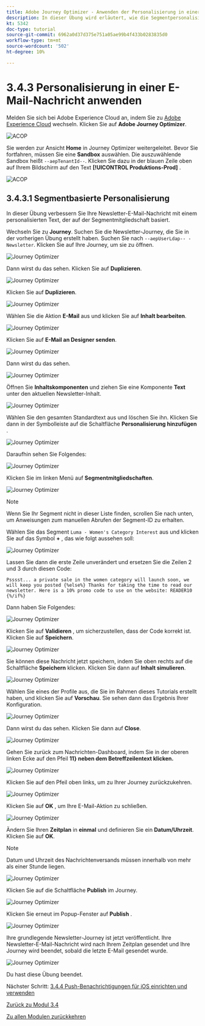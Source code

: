 ```yaml
---
title: Adobe Journey Optimizer - Anwenden der Personalisierung in einer E-Mail-Nachricht
description: In dieser Übung wird erläutert, wie die Segmentpersonalisierung in einem E-Mail-Inhalt verwendet wird
kt: 5342
doc-type: tutorial
source-git-commit: 6962a0d37d375e751a05ae99b4f433b0283835d0
workflow-type: tm+mt
source-wordcount: '502'
ht-degree: 10%

---
```


# 3.4.3 Personalisierung in einer E-Mail-Nachricht anwenden

Melden Sie sich bei Adobe Experience Cloud an, indem Sie zu [Adobe Experience Cloud](https://experience.adobe.com) wechseln. Klicken Sie auf **Adobe Journey Optimizer**.

![ACOP](./../../../modules/ajo-b2c/module3.2/images/acophome.png)

Sie werden zur Ansicht **Home** in Journey Optimizer weitergeleitet. Bevor Sie fortfahren, müssen Sie eine **Sandbox** auswählen. Die auszuwählende Sandbox heißt ``--aepTenantId--``. Klicken Sie dazu in der blauen Zeile oben auf Ihrem Bildschirm auf den Text **[!UICONTROL Produktions-Prod]** .

![ACOP](./../../../modules/ajo-b2c/module3.2/images/acoptriglp.png)

## 3.4.3.1 Segmentbasierte Personalisierung

In dieser Übung verbessern Sie Ihre Newsletter-E-Mail-Nachricht mit einem personalisierten Text, der auf der Segmentmitgliedschaft basiert.

Wechseln Sie zu **Journey**. Suchen Sie die Newsletter-Journey, die Sie in der vorherigen Übung erstellt haben. Suchen Sie nach `--aepUserLdap-- - Newsletter`. Klicken Sie auf Ihre Journey, um sie zu öffnen.

![Journey Optimizer](./images/sbp1.png)

Dann wirst du das sehen. Klicken Sie auf **Duplizieren**.

![Journey Optimizer](./images/sbp2.png)

Klicken Sie auf **Duplizieren**.

![Journey Optimizer](./images/sbp3.png)

Wählen Sie die Aktion **E-Mail** aus und klicken Sie auf **Inhalt bearbeiten**.

![Journey Optimizer](./images/sbp3a.png)

Klicken Sie auf **E-Mail an Designer senden**.

![Journey Optimizer](./images/sbp4.png)

Dann wirst du das sehen.

![Journey Optimizer](./images/sbp5.png)

Öffnen Sie **Inhaltskomponenten** und ziehen Sie eine Komponente **Text** unter den aktuellen Newsletter-Inhalt.

![Journey Optimizer](./images/sbp6.png)

Wählen Sie den gesamten Standardtext aus und löschen Sie ihn. Klicken Sie dann in der Symbolleiste auf die Schaltfläche **Personalisierung hinzufügen** .

![Journey Optimizer](./images/sbp7.png)

Daraufhin sehen Sie Folgendes:

![Journey Optimizer](./images/seg1.png)

Klicken Sie im linken Menü auf **Segmentmitgliedschaften**.

![Journey Optimizer](./images/seg2.png)

>[!NOTE]
>
>Wenn Sie Ihr Segment nicht in dieser Liste finden, scrollen Sie nach unten, um Anweisungen zum manuellen Abrufen der Segment-ID zu erhalten.

Wählen Sie das Segment `Luma - Women's Category Interest` aus und klicken Sie auf das Symbol **+** , das wie folgt aussehen soll:

![Journey Optimizer](./images/seg3.png)

Lassen Sie dann die erste Zeile unverändert und ersetzen Sie die Zeilen 2 und 3 durch diesen Code:

``
    Psssst... a private sale in the women category will launch soon, we will keep you posted
{%else%}
    Thanks for taking the time to read our newsletter. Here is a 10% promo code to use on the website: READER10
{%/if%}
``

Dann haben Sie Folgendes:

![Journey Optimizer](./images/seg4.png)

Klicken Sie auf **Validieren** , um sicherzustellen, dass der Code korrekt ist. Klicken Sie auf **Speichern**.

![Journey Optimizer](./images/sbp8.png)

Sie können diese Nachricht jetzt speichern, indem Sie oben rechts auf die Schaltfläche **Speichern** klicken. Klicken Sie dann auf **Inhalt simulieren**.

![Journey Optimizer](./images/sbp9.png)

Wählen Sie eines der Profile aus, die Sie im Rahmen dieses Tutorials erstellt haben, und klicken Sie auf **Vorschau**. Sie sehen dann das Ergebnis Ihrer Konfiguration.

![Journey Optimizer](./images/sbp10.png)

Dann wirst du das sehen. Klicken Sie dann auf **Close**.

![Journey Optimizer](./images/sbp10fff.png)

Gehen Sie zurück zum Nachrichten-Dashboard, indem Sie in der oberen linken Ecke auf den Pfeil **11} neben dem Betreffzeilentext klicken.**

![Journey Optimizer](./images/sbp11.png)

Klicken Sie auf den Pfeil oben links, um zu Ihrer Journey zurückzukehren.

![Journey Optimizer](./images/oc79afff.png)

Klicken Sie auf **OK** , um Ihre E-Mail-Aktion zu schließen.

![Journey Optimizer](./images/oc79bfff.png)

Ändern Sie Ihren **Zeitplan** in **einmal** und definieren Sie ein **Datum/Uhrzeit**. Klicken Sie auf **OK**.

>[!NOTE]
>
>Datum und Uhrzeit des Nachrichtenversands müssen innerhalb von mehr als einer Stunde liegen.

![Journey Optimizer](./images/sbp18.png)

Klicken Sie auf die Schaltfläche **Publish** im Journey.

![Journey Optimizer](./images/sbp19.png)

Klicken Sie erneut im Popup-Fenster auf **Publish** .

![Journey Optimizer](./images/sbp20.png)

Ihre grundlegende Newsletter-Journey ist jetzt veröffentlicht. Ihre Newsletter-E-Mail-Nachricht wird nach Ihrem Zeitplan gesendet und Ihre Journey wird beendet, sobald die letzte E-Mail gesendet wurde.

![Journey Optimizer](./images/sbp20fff.png)

Du hast diese Übung beendet.

Nächster Schritt: [3.4.4 Push-Benachrichtigungen für iOS einrichten und verwenden](./ex4.md)

[Zurück zu Modul 3.4](./journeyoptimizer.md)

[Zu allen Modulen zurückkehren](../../../overview.md)
